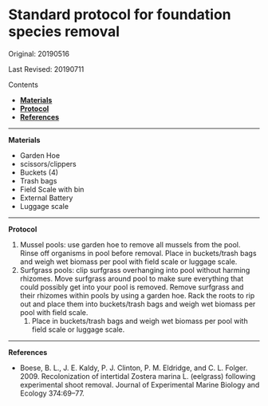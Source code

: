 # Standard protocol for foundation species removal

Original: 20190516

Last Revised: 20190711

Contents
- [**Materials**](#Materials)  
- [**Protocol**](#Protocol)
- [**References**](#References)

***
<a name="Materials"></a> **Materials**
  * Garden Hoe
  * scissors/clippers
  * Buckets (4)
  * Trash bags
  * Field Scale with bin
  * External Battery
  * Luggage scale
***
<a name="Protocol"></a> **Protocol**

   1.  Mussel pools: use garden hoe to remove all mussels from the pool. Rinse off organisms in pool before removal. Place in buckets/trash bags and weigh wet biomass per pool with field scale or luggage scale.
   1.  Surfgrass pools: clip surfgrass overhanging into pool without harming rhizomes. Move surfgrass around pool to make sure everything that could possibly get into your pool is removed. Remove surfgrass and their rhizomes within pools by using a garden hoe. Rack the roots to rip out and place them into buckets/trash bags and weigh wet biomass per pool with field scale.
    	1. Place in buckets/trash bags and weigh wet biomass per pool with field scale or luggage scale.
***
<a name="References"></a> **References**
* Boese, B. L., J. E. Kaldy, P. J. Clinton, P. M. Eldridge, and C. L. Folger. 2009. Recolonization   of intertidal Zostera marina L. (eelgrass) following experimental shoot removal. Journal of        Experimental Marine Biology and Ecology 374:69–77.
    	
    	